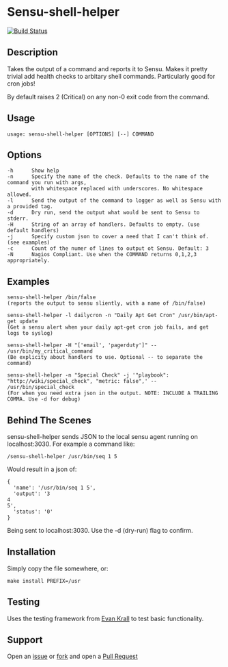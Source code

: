 # Sensu-shell-helper
[![Build Status](https://travis-ci.org/solarkennedy/sensu-shell-helper.png)](https://travis-ci.org/solarkennedy/sensu-shell-helper)

## Description

Takes the output of a command and reports it to Sensu. Makes it pretty trivial
add health checks to arbitary shell commands. Particularly good for cron jobs!

By default raises 2 (Critical) on any non-0 exit code from the command.

## Usage

    usage: sensu-shell-helper [OPTIONS] [--] COMMAND

## Options

    -h      Show help
    -n      Specify the name of the check. Defaults to the name of the command you run with args,
            with whitespace replaced with underscores. No whitespace allowed.
    -l      Send the output of the command to logger as well as Sensu with a provided tag.
    -d      Dry run, send the output what would be sent to Sensu to stderr.
    -H      String of an array of handlers. Defaults to empty. (use default handlers)
    -j      Specify custom json to cover a need that I can't think of. (see examples)
    -c      Count of the numer of lines to output ot Sensu. Default: 3
    -N      Nagios Compliant. Use when the COMMAND returns 0,1,2,3 appropriately.

## Examples

    sensu-shell-helper /bin/false
    (reports the output to sensu sliently, with a name of /bin/false)

    sensu-shell-helper -l dailycron -n "Daily Apt Get Cron" /usr/bin/apt-get update
    (Get a sensu alert when your daily apt-get cron job fails, and get logs to syslog)

    sensu-shell-helper -H "['email', 'pagerduty']" -- /usr/bin/my_critical_command
    (Be explicity about handlers to use. Optional -- to separate the command)

    sensu-shell-helper -n "Special Check" -j '"playbook": "http://wiki/special_check", "metric: false",' -- /usr/bin/special_check
    (For when you need extra json in the output. NOTE: INCLUDE A TRAILING COMMA. Use -d for debug)

## Behind The Scenes

sensu-shell-helper sends JSON to the local sensu agent running on localhost:3030. 
For example a command like:

    /sensu-shell-helper /usr/bin/seq 1 5

Would result in a json of:

    {
      'name': '/usr/bin/seq 1 5',
      'output': '3
    4
    5', 
      'status': '0'
    }

Being sent to localhost:3030. Use the -d (dry-run) flag to confirm.

## Installation

Simply copy the file somewhere, or:

    make install PREFIX=/usr

## Testing
Uses the testing framework from [Evan Krall](https://github.com/EvanKrall/bash-present)
to test basic functionality.

## Support
Open an [issue](https://github.com/solarkennedy/sensu-shell-helper/issues) or
[fork](https://github.com/solarkennedy/sensu-shell-helper/fork) and open a
[Pull Request](https://github.com/solarkennedy/sensu-shell-helper/pulls)
                 
